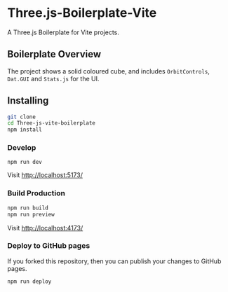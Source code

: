 # Three.js-Boilerplate-Vite

A Three.js Boilerplate for Vite projects.

## Boilerplate Overview

The project shows a solid coloured cube, and includes `OrbitControls`, `Dat.GUI` and `Stats.js` for the UI.

## Installing

```bash
git clone
cd Three-js-vite-boilerplate
npm install
```

### Develop

```
npm run dev
```

Visit [http://localhost:5173/](http://localhost:5173/)

### Build Production

```bash
npm run build
npm run preview
```

Visit [http://localhost:4173/](http://localhost:4173/)

### Deploy to GitHub pages

If you forked this repository, then you can publish your changes to GitHub pages.

```bash
npm run deploy
```


